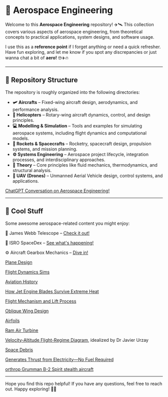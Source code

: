 # 🚀 Aerospace Engineering

Welcome to this **Aerospace Engineering** repository! ✈️🛰️ This collection covers various aspects of aerospace engineering, from theoretical concepts to practical applications, system designs, and software usage. 

I use this as a **reference point** if I forget anything or need a quick refresher. Have fun exploring, and let me know if you spot any discrepancies or just wanna chat a bit of **aero!** 🤓✈️🔥

---

## 📂 Repository Structure

The repository is roughly organized into the following directories:

- **🛩️ Aircrafts** – Fixed-wing aircraft design, aerodynamics, and performance analysis.  
- **🚁 Helicopters** – Rotary-wing aircraft dynamics, control, and design principles.  
- **💻 Modelling & Simulation** – Tools and examples for simulating aerospace systems, including flight dynamics and computational models.  
- **🚀 Rockets & Spacecrafts** – Rocketry, spacecraft design, propulsion systems, and mission planning.  
- **⚙️ Systems Engineering** – Aerospace project lifecycle, integration processes, and interdisciplinary approaches.  
- **📖 Theory** – Core principles like fluid mechanics, thermodynamics, and structural analysis.  
- **🤖 UAV (Drones)** – Unmanned Aerial Vehicle design, control systems, and applications.  

[ChatGPT Conversation on Aerospace Engineering!]( https://chatgpt.com/share/679e2b64-f07c-8006-a5e5-cfe334bfab97)

---

## 🌟 Cool Stuff  

Some awesome aerospace-related content you might enjoy:  

🔭 James Webb Telescope – [Check it out!](https://www.linkedin.com/posts/philipp-kozin_spaceexploration-jameswebb-telescope-activity-7277963743295111168-ypnK?utm_source=share&utm_medium=member_android)  

🚀 ISRO SpaceDex – [See what's happening!](https://www.linkedin.com/posts/karthikeyannaren_pslv-isro-spadex-activity-7278054140776169472-YAYE?utm_source=share&utm_medium=member_desktop)  

⚙️ Aircraft Gearbox Mechanics – [Dive in!](https://www.linkedin.com/feed/update/urn:li:activity:7280455466239864832?utm_source=share&utm_medium=member_android)  

[Plane Design](https://www.linkedin.com/posts/alessandro-rodolfo-de-paula-4420941_what-is-the-most-efficient-plane-design-activity-7291600764840341505-woYh/?utm_source=share&utm_medium=member_android)

[Flight Dynamics Sims](https://www.linkedin.com/posts/umutbucak_aerospaceengineering-flightdynamics-controlsystems-activity-7293526376026923008-6pGs/?utm_source=share&utm_medium=member_android)

[Aviation History](https://www.linkedin.com/posts/tewodros-solomon-a989978a_aviationhistory-flightevolution-aerospaceinnovation-activity-7295301381584809986-04pH?utm_source=share&utm_medium=member_android&rcm=ACoAAD-ruCgBJnujmeLzmj1X4DpLLTuxktERedQ)

[How Jet Engine Blades Survive Extreme Heat](https://www.linkedin.com/posts/alessandro-rodolfo-de-paula-4420941_how-jet-engine-blades-survive-extreme-heat-activity-7297402481649631232-PQIc/?utm_source=share&utm_medium=member_android&rcm=ACoAAD-ruCgBJnujmeLzmj1X4DpLLTuxktERedQ)

[Flight Mechanism and Lift Process](https://www.linkedin.com/posts/aliyar-javadi-4b078124_airfoillif-flightprocess-aerodynamic-ugcPost-7300574751024906241-0XSK/?utm_source=share&utm_medium=member_android&rcm=ACoAAD-ruCgBJnujmeLzmj1X4DpLLTuxktERedQ)

[Oblique Wing Design](https://www.linkedin.com/posts/alessandro-rodolfo-de-paula-4420941_oblique-wing-design-is-a-promising-innovation-activity-7297739978392952834-HyGS/?utm_source=share&utm_medium=member_android&rcm=ACoAAD-ruCgBJnujmeLzmj1X4DpLLTuxktERedQ)

[Airfoils](https://www.linkedin.com/posts/girish-kumar-ramaiah-85507257_airfoils-an-airfoil-is-a-surface-such-as-activity-7305839762022481920-KqLK/?utm_source=share&utm_medium=member_android&rcm=ACoAAD-ruCgBJnujmeLzmj1X4DpLLTuxktERedQ)

[Ram Air Turbine](https://www.linkedin.com/posts/diego-priego_aviation-safety-engineering-activity-7309121693669580800-U1R3/?utm_source=share&utm_medium=member_desktop&rcm=ACoAAD-ruCgBJnujmeLzmj1X4DpLLTuxktERedQ)

[Velocity-Altitude Flight-Regime Diagram](https://www.linkedin.com/posts/jatgfregnani_aerospaceengineering-flightregimes-velocityaltitudediagram-activity-7316359416130240512-5-_c/?utm_source=share&utm_medium=member_android&rcm=ACoAAD-ruCgBJnujmeLzmj1X4DpLLTuxktERedQ), idealized by Dr Javier Urzay

[Space Debris](https://www.linkedin.com/posts/jatgfregnani_aerospaceengineering-flightregimes-velocityaltitudediagram-activity-7316359416130240512-5-_c/?utm_source=share&utm_medium=member_android&rcm=ACoAAD-ruCgBJnujmeLzmj1X4DpLLTuxktERedQ)

[Generates Thrust from Electricity—No Fuel Required](https://www.linkedin.com/posts/waseem-rehmancpengcmrppmp_technewswithwaseem-techweeklyupdate-incrediblehumans-activity-7325183754681905152-qEPQ/?utm_source=share&utm_medium=member_android&rcm=ACoAAD-ruCgBJnujmeLzmj1X4DpLLTuxktERedQ) 

[orthrop Grumman B-2 Spirit stealth aircraft](https://www.linkedin.com/posts/dr-ahmad-sabirin-arshad-514504189_stealthtechnology-biomimicryinaviation-b2spirit-activity-7325028979206184960-YPZa?utm_source=share&utm_medium=member_android&rcm=ACoAAD-ruCgBJnujmeLzmj1X4DpLLTuxktERedQ)

---

Hope you find this repo helpful! If you have any questions, feel free to reach out. Happy exploring! 🚀✨
